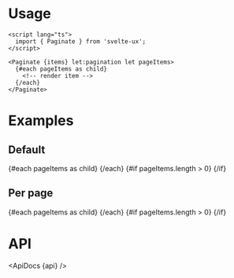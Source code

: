 <script lang="ts">
	import api from '$lib/components/Paginate.svelte?raw&sveld';
  import ApiDocs from '$lib/components/ApiDocs.svelte';

	import ListItem from '$lib/components/ListItem.svelte';
	import Pagination from '$lib/components/Pagination.svelte';
	import Paginate from '$lib/components/Paginate.svelte';
	import Preview from '$lib/components/Preview.svelte';

	const items = Array(100).fill().map((x, i) => ({ name: `Item: ${i + 1}`}))
</script>

# Usage

```svelte
<script lang="ts">
  import { Paginate } from 'svelte-ux';
</script>

<Paginate {items} let:pagination let pageItems>
  {#each pageItems as child}
    <!-- render item -->
  {/each}
</Paginate>
```

# Examples

## Default

<Preview>
	<Paginate {items} let:pagination let:pageItems >
		{#each pageItems as child}
			<ListItem title={child.name} />
		{/each}
		{#if pageItems.length > 0}
			<Pagination {pagination} />
		{/if}
	</Paginate>
</Preview>

## Per page

<Preview>
	<Paginate {items} perPage={5} let:pagination let:pageItems >
		{#each pageItems as child}
			<ListItem title={child.name} />
		{/each}
		{#if pageItems.length > 0}
			<Pagination {pagination} />
		{/if}
	</Paginate>
</Preview>

# API

<ApiDocs {api} />
